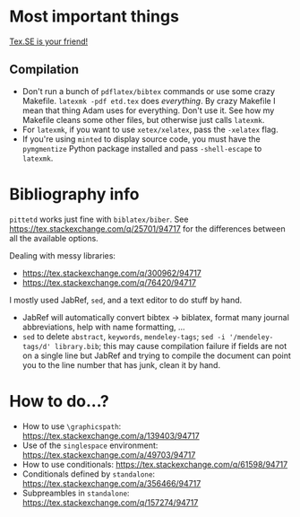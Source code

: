 # Most important things

[Tex.SE is your friend!](https://tex.stackexchange.com)

## Compilation

* Don't run a bunch of `pdflatex/bibtex` commands or use some crazy Makefile. `latexmk -pdf etd.tex` does _everything_. By crazy Makefile I mean that thing Adam uses for everything. Don't use it. See how my Makefile cleans some other files, but otherwise just calls `latexmk`.
* For `latexmk`, if you want to use `xetex/xelatex`, pass the `-xelatex` flag.
* If you're using `minted` to display source code, you must have the `pymgmentize` Python package installed and pass `-shell-escape` to `latexmk`.

# Bibliography info

`pittetd` works just fine with `biblatex/biber`. See https://tex.stackexchange.com/q/25701/94717 for the differences between all the available options.

Dealing with messy libraries:

* https://tex.stackexchange.com/q/300962/94717
* https://tex.stackexchange.com/q/76420/94717

I mostly used JabRef, `sed`, and a text editor to do stuff by hand.

* JabRef will automatically convert bibtex -> biblatex, format many journal abbreviations, help with name formatting, ...
* `sed` to delete `abstract`, `keywords`, `mendeley-tags`; `sed -i '/mendeley-tags/d' library.bib`; this may cause compilation failure if fields are not on a single line but JabRef and trying to compile the document can point you to the line number that has junk, clean it by hand.

# How to do...?

* How to use `\graphicspath`: https://tex.stackexchange.com/a/139403/94717
* Use of the `singlespace` environment: https://tex.stackexchange.com/a/49703/94717
* How to use conditionals: https://tex.stackexchange.com/q/61598/94717
* Conditionals defined by `standalone`: https://tex.stackexchange.com/a/356466/94717
* Subpreambles in `standalone`: https://tex.stackexchange.com/q/157274/94717
